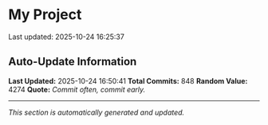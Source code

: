 # My Project


Last updated: 2025-10-24 16:25:37























































































































































































































































































































































































































































































































































































































































































































































































































































































































































































































































































































































































































































































## Auto-Update Information

**Last Updated:** 2025-10-24 16:50:41
**Total Commits:** 848
**Random Value:** 4274
**Quote:** _Commit often, commit early._

---
_This section is automatically generated and updated._